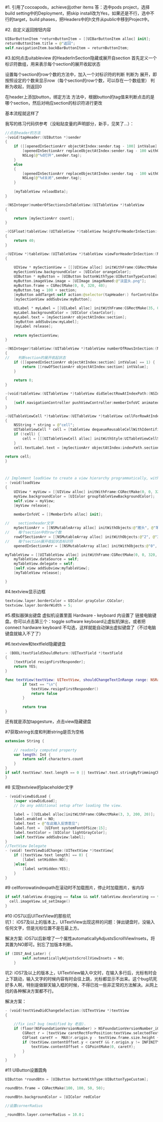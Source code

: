 #1. 引用了cocoapods，achieve出other items
  答：选中pods project，选择build setting中的Deployment，把skip install改为Yes，如果还是不行，选中不行的target，build phases，把Headers中的h文件从public中移到Project中。
  
#2. 自定义返回按钮内容
````swift
UIBarButtonItem *returnButtonItem = [[UIBarButtonItem alloc] init];
returnButtonItem.title = @"返回";
self.navigationItem.backBarButtonItem = returnButtonItem;
````
#3.如何点击uitableview 的HeaderInSection隐藏或展开自section
首先定义一个标识符数组，用来表示每个section的展开收起状态

设置每个section的row个数的方法中，加入一个对标识符的判断
判断为 展开，即按照设定的个数来显示row（每个section的row个数，可以存在一个数组里）
判断为收起，则返回0

在header上添加button，绑定方法
方法中，根据button的tag值来判断点击的是哪个section，然后对响应section的标识符进行更改

基本流程就这样了

我写的练习代码供参考（没粘贴变量的声明部分，新手，见笑了...）：
````swift
//点击header的方法
-(void)tapHeader:(UIButton *)sender
{
    if ([[openedInSectionArr objectAtIndex:sender.tag - 100] intValue] == 0) {
        [openedInSectionArr replaceObjectAtIndex:sender.tag - 100 withObject:@"1"];
        NSLog(@"%d打开",sender.tag);
    }
    else
    {
        [openedInSectionArr replaceObjectAtIndex:sender.tag - 100 withObject:@"0"];
        NSLog(@"%d关闭",sender.tag);
    }
    
    [myTableView reloadData];
}

-(NSInteger)numberOfSectionsInTableView:(UITableView *)tableView
{

    return [mySectionArr count];
}

-(CGFloat)tableView:(UITableView *)tableView heightForHeaderInSection:(NSInteger)section
{
    return 40;
}

-(UIView *)tableView:(UITableView *)tableView viewForHeaderInSection:(NSInteger)section
{
    
    UIView * mySectionView = [[[UIView alloc] initWithFrame:CGRectMake(0, 0, 320, 40)] autorelease];
    mySectionView.backgroundColor = [UIColor orangeColor];
    UIButton * myButton = [UIButton buttonWithType:UIButtonTypeCustom];
    myButton.imageView.image = [UIImage imageNamed:@"淡蓝头.png"];
    myButton.frame = CGRectMake(0, 0, 320, 40);
    myButton.tag = 100 + section;
    [myButton addTarget:self action:@selector(tapHeader:) forControlEvents:UIControlEventTouchUpInside];
    [mySectionView addSubview:myButton];
    
    UILabel * myLabel = [[UILabel alloc] initWithFrame:CGRectMake(35, 0, 150, 30)];
    myLabel.backgroundColor = [UIColor clearColor];
    myLabel.text = [mySectionArr objectAtIndex:section];
    [myButton addSubview:myLabel];
    [myLabel release];
    
    return mySectionView;
}

-(NSInteger)tableView:(UITableView *)tableView numberOfRowsInSection:(NSInteger)section
{
//    判断section的展开收起状态
    if ([[openedInSectionArr objectAtIndex:section] intValue] == 1) {
        return [[rowOfSectionArr objectAtIndex:section] intValue];
    }
    
    return 0;
}

-(void)tableView:(UITableView *)tableView didSelectRowAtIndexPath:(NSIndexPath *)indexPath
{
    [self.navigationController pushViewController:memberInfoVC animated:YES];
}

-(UITableViewCell *)tableView:(UITableView *)tableView cellForRowAtIndexPath:(NSIndexPath *)indexPath
{
    NSString * string = @"cell";
    UITableViewCell * cell = [tableView dequeueReusableCellWithIdentifier:string];
    if (!cell) {
        cell = [[[UITableViewCell alloc] initWithStyle:UITableViewCellStyleDefault reuseIdentifier:string] autorelease];
    }
    cell.textLabel.text = [mySectionArr objectAtIndex:indexPath.section];

return cell;
}



// Implement loadView to create a view hierarchy programmatically, without using a nib.
- (void)loadView
{
    UIView * myView = [[UIView alloc] initWithFrame:CGRectMake(0, 0, 320, 480)];
    myView.backgroundColor = [UIColor groupTableViewBackgroundColor];
    self.view = myView;
    [myView release];
    
    memberInfoVC = [[MemberInfo alloc] init];

//    sectionheader文字
    mySectionArr = [[NSMutableArray alloc] initWithObjects:@"猪头", @"笨蛋", @"傻瓜", @"神经病", nil];
//    每个section中的row个数
    rowOfSectionArr = [[NSMutableArray alloc] initWithObjects:@"2", @"3", @"4", @"2", nil];
//    每个section展开收起状态标识符
    openedInSectionArr = [[NSMutableArray alloc] initWithObjects:@"0", @"0", @"0", @"0",nil];

myTableView = [[UITableView alloc] initWithFrame:CGRectMake(0, 0, 320, 418) style:UITableViewStylePlain];
    myTableView.dataSource = self;
    myTableView.delegate = self;
    [self.view addSubview:myTableView];
    [myTableView release];

}
````
#4.textview显示边框
````swift
textview.layer.borderColor = UIColor.grayColor.CGColor;
textview.layer.borderWidth = 5; 
````
#5.模拟器弹出键盘
虚拟机设置里面 Hardware - keyboard 内设置了 链接电脑键盘。你可以点击第三个：toggle software keyboard让虚拟机弹出，或者把 connect hardware keyboard 不勾选，这样就能自动弹出虚拟键盘了（不过电脑键盘就输入不了了） 

#6.textview和textfield隐藏键盘
````swift
- (BOOL)textFieldShouldReturn:(UITextField *)textField
{
    [textField resignFirstResponder];    
    return YES;
}

func textView(textView: UITextView, shouldChangeTextInRange range: NSRange, replacementText text: String) -> Bool {
        if text == "\n"{
            textView.resignFirstResponder()
            return false
        }
        
        return true
}
````
还有就是添加tapgesture，点击view隐藏键盘

#7获取string长度和判断string是否为空格
````swift
extension String {
    
    // readonly computed property
    var length: Int {
        return self.characters.count
    }
}
if self.textView?.text.length == 0 || textView?.text.stringByTrimmingCharactersInSet(NSCharacterSet.whitespaceAndNewlineCharacterSet()).length == 0{
}
````
#8 实现textview的placeholder文字
````swift
- (void)viewDidLoad {
    [super viewDidLoad];
    // Do any additional setup after loading the view.
   
    label = [[UILabel alloc]initWithFrame:CGRectMake(3, 3, 200, 20)];
    label.enabled = NO;
    label.text = @"在此输入反馈意见";
    label.font =  [UIFont systemFontOfSize:15];
    label.textColor = [UIColor lightGrayColor];
    [self.textView addSubview:label];
}
//TextView Delegate
- (void) textViewDidChange:(UITextView *)textView{
    if ([textView.text length] == 0) {
        [label setHidden:NO];
    }else{
        [label setHidden:YES];
    }
}
````
#9 cellforrowatindexpath在滚动时不加载图片，停止时加载图片，省内存
````swift
if self.tableView.dragging == false && self.tableView.decelerating == false{
  cell.imageView.sd_setImage()
}
````
#10 iOS7以后UITextView的那些坑   
坑1：
iOS7及以上的版本上，UITextView出现这样的问题：弹出键盘时，没输入任何文字，但是光标位置不是在最上方。

解决方案: iOS7以后新增了一个属性automaticallyAdjustsScrollViewInsets，将其置为NO即可。别忘了加版本判断。
````swift
if (IOS7_And_Later) {  
        self.automaticallyAdjustsScrollViewInsets = NO;  
    }  
````
坑2:
iOS7及以上的版本上，UITextView输入中文时，在输入多行后，光标有时会上下跳动，输入文字的时候内容有时会往上跳，光标都显示不出来。这个bug坑死好多人啊，特别是做聊天输入框的时候，不得已找一些非正常的方法解决。从网上找的各种解决方案都不行。

解决方案：
````swift
- (void)textViewDidChangeSelection:(UITextView *)textView  
{  
 
    //fix ios7 bug (modified by 老岳).  
    if (floor(NSFoundationVersionNumber) > NSFoundationVersionNumber_iOS_6_1) {  
        CGRect r = [textView caretRectForPosition:textView.selectedTextRange.end];  
        CGFloat caretY =  MAX(r.origin.y - textView.frame.size.height + r.size.height + 8, 0);  
        if (textView.contentOffset.y < caretY && r.origin.y != INFINITY) {  
            textView.contentOffset = CGPointMake(0, caretY);  
        }  
    }  
}  
````

#11 UIButton设置圆角
````swift
UIButton *roundBtn = [UIButton buttonWithType:UIButtonTypeCustom];

roundBtn.frame = CGRectMake(100, 100, 50, 50);

roundBtn.backgroundColor = [UIColor redColor

//设置cornerRadius

_roundBtn.layer.cornerRadius = 10.0；
````
